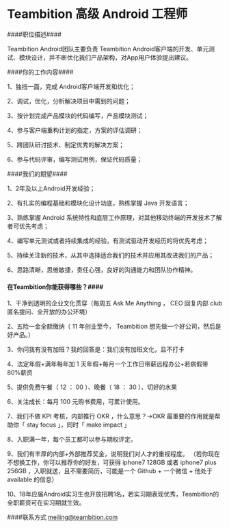 Teambition 高级 Android 工程师
====

####职位描述####

Teambition Android团队主要负责 Teambition Android客户端的开发、单元测试、模块设计，并不断优化我们产品架构，对App用户体验提出建议。

####你的工作内容####

1、独挡一面，完成 Android客户端开发和优化；

2、调试，优化，分析解决项目中需到的问题；

3、按计划完成产品模块的代码编写，产品模块测试；

4、参与客户端重构计划的指定，方案的评估调研；

5、跨团队研讨技术、制定优秀的解决方案；

6、参与代码评审，编写测试用例，保证代码质量；

####我们的期望####

1、2年及以上Android开发经验；

2、有扎实的编程基础和模块化设计功底，熟练掌握 Java 开发语言；

3、熟练掌握 Android 系统特性和底层工作原理，对其他移动终端的开发技术了解者可优先考虑；

4、编写单元测试或者持续集成的经验，有测试驱动开发经历的将优先考虑；

5、持续关注新的技术，从其中选择适合我们的技术并应用其改进我们的产品；

6、思路清晰，思维敏捷，责任心强，良好的沟通能力和团队协作精神。

#### 在Teambition你能获得哪些？####

1、干净到透明的企业文化贯穿（每周五 Ask Me Anything ， CEO 回复内部 club 匿名提问、全开放的办公环境）

2、五险一金全额缴纳（ 11 年创业至今， Teambition 想先做一个好公司，然后是好产品。）

3、你问我有没有加班？我的回答是：我们没有加班文化，且不打卡

4、法定年假+满年每年加 1 天年假+每月一个工作日带薪远程办公+若病假带 80%薪资

5、提供免费午餐（ 12 ： 00 ）、晚餐（ 18 ： 30 ）、切好的水果

6、关注成长：每月 100 元购书费用，可累计使用。

7、我们不做 KPI 考核，内部推行 OKR ，什么意思？→OKR 最重要的作用就是帮助你「 stay focus 」，同时「 make impact 」

8、入职满一年，每个员工都可以参与期权评定。

9、我们有丰厚的内部+外部推荐奖金，说明我们对人才的重视程度。 （若你现在不想换工作，你可以推荐你的好友，可获得 iphone7 128GB 或者 iphone7 plus 256GB ，入职就送，且不需要简历，可能是一个 Github + 一个微信 + 他处于 available 的信息）

10、18年应届Android实习生也开放招聘1名，若实习期表现优秀，Teambition的全职薪资可在实习期就生效。

####联系方式
[meiling@teambition.com](mailto:meiling@teambition.com)

